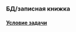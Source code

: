 ### БД/записная книжка

#### [Условие задачи](https://sites.google.com/site/pathofdeveloper/home/16209/zadaci-vtorogo-semestra/bd-zapisnaa-knizka)
